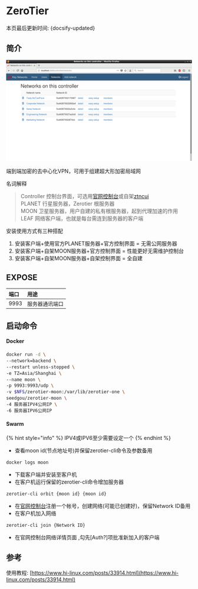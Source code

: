 # ZeroTier

本页最后更新时间: {docsify-updated}

## 简介

![ztncui&#x754C;&#x9762;](../../images/ztcui.png)

端到端加密的去中心化VPN，可用于组建超大形加密局域网

名词解释

> Controller  控制台界面，可选用[官网控制台](https://my.zerotier.com/)或自架[ztncui](https://github.com/key-networks/ztncui)  
> PLANET 行星服务器，Zerotier 根服务器   
> MOON 卫星服务器，用户自建的私有根服务器，起到代理加速的作用   
> LEAF 网络客户端，也就是每台需连到服务器的客户端

安装使用方式有三种搭配

1. 安装客户端+使用官方PLANET服务器+官方控制界面 = 无需公网服务器
2. 安装客户端+自架MOON服务器+官方控制界面 = 性能更好无需维护控制台
3. 安装客户端+自架MOON服务器+自架控制界面 = 全自建

## EXPOSE

| 端口 | 用途 |
| :--- | :--- |
| 9993 | 服务器通讯端口 |



## 启动命令

<!-- tabs:start -->
#### **Docker**
```bash
docker run -d \
--network=backend \
--restart unless-stopped \
-e TZ=Asia/Shanghai \
--name moon \
-p 9993:9993/udp \
-v $NFS/zerotier-moon:/var/lib/zerotier-one \
seedgou/zerotier-moon \
-4 服务器IPV4公网IP \
-6 服务器IPV6公网IP
```


#### **Swarm**


<!-- tabs:end -->

{% hint style="info" %}
IPV4或IPV6至少需要设定一个
{% endhint %}

* 查看moon id\(节点地址号\)并保留zerotier-cli命令及参数备用

```bash
docker logs moon
```

* 下载客户端并安装至客户机
* 在客户机运行保留的zerotier-cli命令增加服务器

```bash
zerotier-cli orbit {moon id} {moon id}
```

* 在[官网控制台](https://my.zerotier.com/)注册一个帐号，创建网络\(可能已创建好\)，保留Network ID备用
* 在客户机加入网络

```bash
zerotier-cli join {Network ID}
```

* 在官网控制台网络详情页面 ,勾先\[Auth?\]项批准新加入的客户端

## 参考

使用教程: [https://www.hi-linux.com/posts/33914.html](https://www.hi-linux.com/posts/33914.html)

